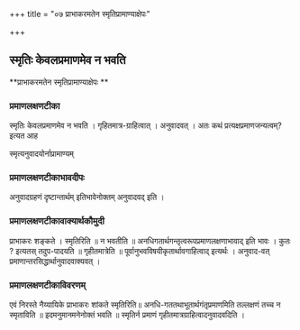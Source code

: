 +++
title = "०७ प्राभाकरमतेन स्मृतिप्रामाण्याक्षेपः"

+++


## स्मृतिः केवलप्रमाणमेव न भवति

**प्राभाकरमतेन स्मृतिप्रामाण्याक्षेपः **

### **प्रमाणलक्षणटीका**

स्मृतिः केवलप्रमाणमेव न भवति । गृहितमात्र-ग्राहित्वात् । अनुवादवत् । अतः कथं प्रत्यक्षप्रमाणजन्यत्वम्? इत्यत आह

स्मृत्यनुवादयोर्नाप्रामाण्यम्

### **प्रमाणलक्षणटीकाभावदीपः**

अनुवादग्रहणं दृष्टान्तार्थम् इतिभावेनोक्तम् अनुवादवद् इति ।

### **प्रमाणलक्षणटीकावाक्यार्थकौमुदी**

प्राभाकरः शङ्कते । स्मृतिरिति ॥ न भवतीति ॥ अनधिगतार्थगन्तृत्वरूपप्रमाणलक्षणाभावाद् इति भावः । कुतः ? इत्यतस् तदुप-पादयति ॥ गृहीतमात्रेति ॥ पूर्वानुभवविषयीकृतार्थावगाहित्वाद् इत्यर्थः । अनुवाद-वत् प्रमाणान्तरसिद्धार्थानुवादवाक्यवत् ।

### **प्रमाणलक्षणटीकाविवरणम्**

एवं निरस्ते नैय्यायिके प्राभाकरः शांकते स्मृतिरिति॥ अनधि-गततथाभूतार्थगंतृप्रमाणमिति तल्लक्षणं तच्च न स्मृताविति ॥ इदमनुमानमनेनोक्तं भवति ॥ स्मृतिर्न प्रमाणं गृहीतमात्रग्राहित्वादनुवादवदिति ।


